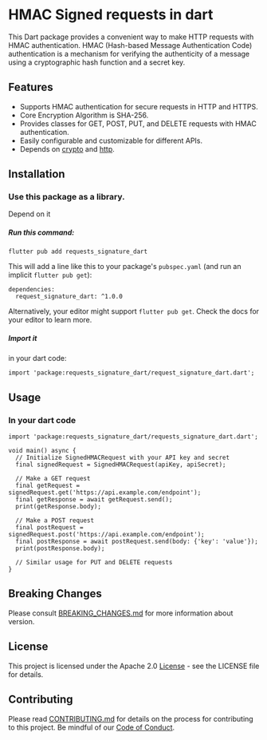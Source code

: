 # HMAC Signed requests in dart

This Dart package provides a convenient way to make HTTP requests with HMAC authentication. HMAC (Hash-based Message Authentication Code) authentication is a mechanism for verifying the authenticity of a message using a cryptographic hash function and a secret key.

## Features

- Supports HMAC authentication for secure requests in HTTP and HTTPS.
- Core Encryption Algorithm is SHA-256.
- Provides classes for GET, POST, PUT, and DELETE requests with HMAC authentication.
- Easily configurable and customizable for different APIs.
- Depends on [crypto](https://pub.dev/packages/crypto) and [http](https://pub.dev/packages/http).

## Installation

### Use this package as a library.

Depend on it

##### Run this command:

```
flutter pub add requests_signature_dart
```

This will add a line like this to your package's `pubspec.yaml` (and run an implicit `flutter pub get`):

```
dependencies:
  request_signature_dart: ^1.0.0
```
Alternatively, your editor might support `flutter pub get`. Check the docs for your editor to learn more.

##### Import it 

in your dart code:

```
import 'package:requests_signature_dart/request_signature_dart.dart';
```

## Usage

### In your dart code

```
import 'package:requests_signature_dart/requests_signature_dart.dart';

void main() async {
  // Initialize SignedHMACRequest with your API key and secret
  final signedRequest = SignedHMACRequest(apiKey, apiSecret);

  // Make a GET request
  final getRequest = signedRequest.get('https://api.example.com/endpoint');
  final getResponse = await getRequest.send();
  print(getResponse.body);

  // Make a POST request
  final postRequest = signedRequest.post('https://api.example.com/endpoint');
  final postResponse = await postRequest.send(body: {'key': 'value'});
  print(postResponse.body);

  // Similar usage for PUT and DELETE requests
}

```

## Breaking Changes

Please consult [BREAKING_CHANGES.md](BREAKING_CHANGES.md) for more information about version.

## License

This project is licensed under the Apache 2.0 [License](LICENSE) - see the LICENSE file for details.

## Contributing

Please read [CONTRIBUTING.md](CONTRIBUTING.md) for details on the process for contributing to this project.
Be mindful of our [Code of Conduct](CODE_OF_CONDUCT.md).